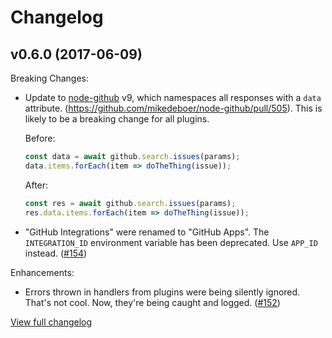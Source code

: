 # Changelog

## v0.6.0 (2017-06-09)

Breaking Changes:

- Update to [node-github](https://github.com/mikedeboer/node-github) v9, which namespaces all responses with a `data` attribute. (https://github.com/mikedeboer/node-github/pull/505). This is likely to be a breaking change for all plugins.

    Before:

    ```js
    const data = await github.search.issues(params);
    data.items.forEach(item => doTheThing(issue));
    ```

    After:

    ```js
    const res = await github.search.issues(params);
    res.data.items.forEach(item => doTheThing(issue));
    ```

- "GitHub Integrations" were renamed to "GitHub Apps". The `INTEGRATION_ID` environment variable has been deprecated. Use `APP_ID` instead. ([#154](https://github.com/probot/probot/pull/154))

Enhancements:

- Errors thrown in handlers from plugins were being silently ignored. That's not cool. Now, they're being caught and logged.
 ([#152](https://github.com/probot/probot/pull/152))

[View full changelog](https://github.com/probot/probot/compare/v0.5.0...v0.6.0)
